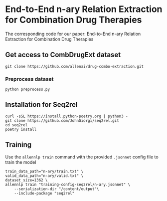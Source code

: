 # End-to-End n-ary Relation Extraction for Combination Drug Therapies
The corresponding code for our paper: End-to-End n-ary Relation Extraction for Combination Drug Therapies
## Get access to CombDrugExt dataset
```
git clone https://github.com/allenai/drug-combo-extraction.git
```
### Preprocess dataset
```
python preprocess.py
```
## Installation for Seq2rel
```
curl -sSL https://install.python-poetry.org | python3 -
git clone https://github.com/JohnGiorgi/seq2rel.git
cd seq2rel
poetry install
```
## Training
Use the `allennlp train` command with the provided `.jsonnet` config file to train the model
```
train_data_path="n-ary/train.txt" \
valid_data_path="n-ary/valid.txt" \
dataset_size=1362 \
allennlp train "training-config-seq2rel/n-ary.jsonnet" \
    --serialization-dir "/content/output"\
    --include-package "seq2rel" 
```
